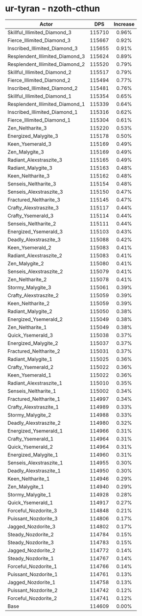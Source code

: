 # ur-tyran - nzoth-cthun
| Actor | DPS | Increase |
|---|:---:|:---:|
|Skillful_Illimited_Diamond_3|115710|0.96%|
|Fierce_Illimited_Diamond_3|115667|0.92%|
|Inscribed_Illimited_Diamond_3|115655|0.91%|
|Resplendent_Illimited_Diamond_3|115624|0.89%|
|Resplendent_Illimited_Diamond_2|115520|0.79%|
|Skillful_Illimited_Diamond_2|115517|0.79%|
|Fierce_Illimited_Diamond_2|115494|0.77%|
|Inscribed_Illimited_Diamond_2|115481|0.76%|
|Skillful_Illimited_Diamond_1|115354|0.65%|
|Resplendent_Illimited_Diamond_1|115339|0.64%|
|Inscribed_Illimited_Diamond_1|115316|0.62%|
|Fierce_Illimited_Diamond_1|115304|0.61%|
|Zen_Neltharite_3|115220|0.53%|
|Energized_Malygite_3|115178|0.50%|
|Keen_Ysemerald_3|115169|0.49%|
|Zen_Malygite_3|115169|0.49%|
|Radiant_Alexstraszite_3|115165|0.49%|
|Radiant_Malygite_3|115163|0.48%|
|Keen_Neltharite_3|115162|0.48%|
|Senseis_Neltharite_3|115154|0.48%|
|Senseis_Alexstraszite_3|115150|0.47%|
|Fractured_Neltharite_3|115145|0.47%|
|Crafty_Alexstraszite_3|115117|0.44%|
|Crafty_Ysemerald_3|115114|0.44%|
|Senseis_Neltharite_2|115111|0.44%|
|Energized_Ysemerald_3|115103|0.43%|
|Deadly_Alexstraszite_3|115088|0.42%|
|Keen_Ysemerald_2|115083|0.41%|
|Radiant_Alexstraszite_2|115083|0.41%|
|Zen_Malygite_2|115080|0.41%|
|Senseis_Alexstraszite_2|115079|0.41%|
|Zen_Neltharite_2|115078|0.41%|
|Stormy_Malygite_3|115061|0.39%|
|Crafty_Alexstraszite_2|115059|0.39%|
|Keen_Neltharite_2|115059|0.39%|
|Radiant_Malygite_2|115050|0.38%|
|Energized_Ysemerald_2|115049|0.38%|
|Zen_Neltharite_1|115049|0.38%|
|Quick_Ysemerald_3|115038|0.37%|
|Energized_Malygite_2|115037|0.37%|
|Fractured_Neltharite_2|115031|0.37%|
|Radiant_Malygite_1|115025|0.36%|
|Crafty_Ysemerald_2|115022|0.36%|
|Keen_Ysemerald_1|115022|0.36%|
|Radiant_Alexstraszite_1|115010|0.35%|
|Senseis_Neltharite_1|115002|0.34%|
|Fractured_Neltharite_1|114997|0.34%|
|Crafty_Alexstraszite_1|114989|0.33%|
|Stormy_Malygite_2|114988|0.33%|
|Deadly_Alexstraszite_2|114980|0.32%|
|Energized_Ysemerald_1|114966|0.31%|
|Crafty_Ysemerald_1|114964|0.31%|
|Quick_Ysemerald_2|114964|0.31%|
|Energized_Malygite_1|114960|0.31%|
|Senseis_Alexstraszite_1|114955|0.30%|
|Deadly_Alexstraszite_1|114950|0.30%|
|Keen_Neltharite_1|114946|0.29%|
|Zen_Malygite_1|114940|0.29%|
|Stormy_Malygite_1|114928|0.28%|
|Quick_Ysemerald_1|114917|0.27%|
|Forceful_Nozdorite_3|114848|0.21%|
|Puissant_Nozdorite_3|114806|0.17%|
|Jagged_Nozdorite_3|114802|0.17%|
|Steady_Nozdorite_2|114784|0.15%|
|Steady_Nozdorite_3|114783|0.15%|
|Jagged_Nozdorite_2|114772|0.14%|
|Steady_Nozdorite_1|114767|0.14%|
|Forceful_Nozdorite_1|114766|0.14%|
|Puissant_Nozdorite_1|114761|0.13%|
|Jagged_Nozdorite_1|114758|0.13%|
|Puissant_Nozdorite_2|114742|0.12%|
|Forceful_Nozdorite_2|114741|0.12%|
|Base|114609|0.00%|
